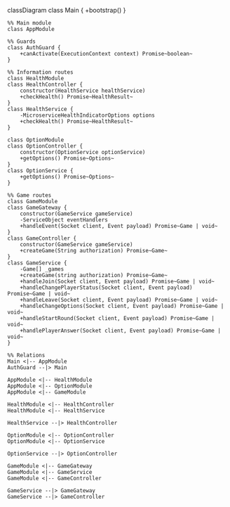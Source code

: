 classDiagram
class Main {
+bootstrap()
}

    %% Main module
    class AppModule

    %% Guards
    class AuthGuard {
        +canActivate(ExecutionContext context) Promise~boolean~
    }

    %% Information routes
    class HealthModule
    class HealthController {
        constructor(HealthService healthService)
        +checkHealth() Promise~HealthResult~
    }
    class HealthService {
        -MicroserviceHealthIndicatorOptions options
        +checkHealth() Promise~HealthResult~
    }

    class OptionModule
    class OptionController {
        constructor(OptionService optionService)
        +getOptions() Promise~Options~
    }
    class OptionService {
        +getOptions() Promise~Options~
    }

    %% Game routes
    class GameModule
    class GameGateway {
        constructor(GameService gameService)
        -ServiceObject eventHandlers
        +handleEvent(Socket client, Event payload) Promise~Game | void~
    }
    class GameController {
        constructor(GameService gameService)
        +createGame(String authorization) Promise~Game~
    }
    class GameService {
        -Game[] _games
        +createGame(string authorization) Promise~Game~
        +handleJoin(Socket client, Event payload) Promise~Game | void~
        +handleChangePlayerStatus(Socket client, Event payload) Promise~Game | void~
        +handleLeave(Socket client, Event payload) Promise~Game | void~
        +handleChangeOptions(Socket client, Event payload) Promise~Game | void~
        +handleStartRound(Socket client, Event payload) Promise~Game | void~
        +handlePlayerAnswer(Socket client, Event payload) Promise~Game | void~
    }

    %% Relations
    Main <|-- AppModule
    AuthGuard --|> Main

    AppModule <|-- HealthModule
    AppModule <|-- OptionModule
    AppModule <|-- GameModule

    HealthModule <|-- HealthController
    HealthModule <|-- HealthService

    HealthService --|> HealthController

    OptionModule <|-- OptionController
    OptionModule <|-- OptionService

    OptionService --|> OptionController

    GameModule <|-- GameGateway
    GameModule <|-- GameService
    GameModule <|-- GameController

    GameService --|> GameGateway
    GameService --|> GameController
